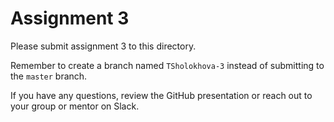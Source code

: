 # Assignment 3

Please submit assignment 3 to this directory.

Remember to create a branch named `TSholokhova-3` 
instead of submitting to the `master` branch.

If you have any questions, review the GitHub presentation or reach
out to your group or mentor on Slack.
